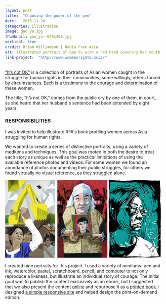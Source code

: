 ```yaml
---
layout: post
title:  "Choosing the power of the pen"
date:   2015-11-24
categories: illustration
image: gao_yu.jpg
thumbnail: gao_yu--640x360.jpg
vertical: true
credit: Brian Williamson | Radio Free Asia
alt: Illustrated portrait of Gao Yu with a red hand covering her mouth while her hands type on a keyboard. Gao Yu is a veteran journalist in China who has been repeatedly imprisoned but never silenced.
link-project:  "http://www.womensrights.asia/"
---
```


<a href="http://www.blurb.com/b/6362951-it-s-not-ok-softcover?t=1438009925891">“It’s not OK”</a> is a collection of portraits of Asian women caught in the struggle for human rights in their communities, some willingly, others forced by circumstances. Each is a testimony to the courage and determination of these women.

The title, “It’s not OK,” comes from the public cry by one of them, in court, as she heard that her husband's sentence had been extended by eight years.

### RESPONSIBILITIES

I was invited to help illustrate RFA's book profiling women across Asia struggling for human rights.

We wanted to create a series of distinctive portraits, using a variety of mediums and techniques. This goal was rooted in both the desire to treat each story as unique as well as the practical limitations of using the available reference photos and videos. For some women we found an abundance of photos documenting their public struggles, for others we found virtually no visual reference, as they struggled alone.

<img src='/img/womensrightsasia.jpg' alt="Three illustrated portraits of activists across Asia."/>

I created nine portraits for this project. I used a variety of mediums: pen and ink, watercolor, pastel, scratchboard, pencil, and computer to not only reproduce a likeness, but illustrate an individual story of courage. The initial goal was to publish the content exclusively as an ebook, but I suggested that we also present the content <a href='http://www.womensrights.asia/'>online</a> and repurpose it as a <a href='http://www.blurb.com/b/6362951-it-s-not-ok-softcover?t=1438009925891'>printed book</a>. I designed <a href="http://www.womensrights.asia/rfa_ng_shui_meng.html" title="Internet archive snapshot of the site">a simple responsive site</a> and helped design the print-on-demand edition.

